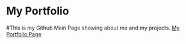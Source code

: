 # My Portfolio
#This is my Github Main Page showing about me and my projects.
<a href="https://randkhalid.github.io/"> My Portfolio Page</a>
